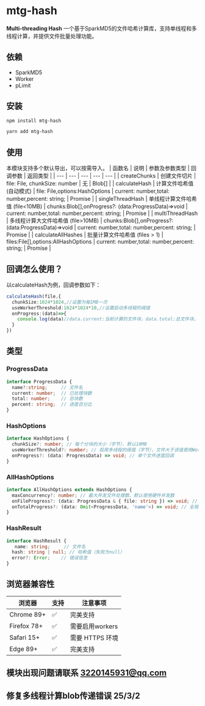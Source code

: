 # mtg-hash
**Multi-threading Hash**
一个基于SparkMD5的文件哈希计算库，支持单线程和多线程计算，并提供文件批量处理功能。

## 依赖

- SparkMD5
- Worker
- pLimit

## 安装

```bash
npm install mtg-hash

yarn add mtg-hash
```

## 使用

本模块支持多个默认导出，可以按需导入。
| 函数名 | 说明 | 参数及参数类型 | 回调参数 | 返回类型 |
| --- | --- | --- | --- | --- |
| createChunks | 创建文件切片 | file: File, chunkSize: number | 无 | Blob[] |
| calculateHash | 计算文件哈希值 (自动模式) | file: File,options:HashOptions | current: number,total: number,percent: string; | Promise<string> |
| singleThreadHash | 单线程计算文件哈希值 (file<10MB) | chunks:Blob[],onProgress?: (data:ProgressData)=>void | current: number,total: number,percent: string; | Promise<string> |
| multiThreadHash | 多线程计算大文件哈希值 (file>10MB) | chunks:Blob[],onProgress?: (data:ProgressData)=>void | current: number,total: number,percent: string; | Promise<string> |
| calculateAllHashes | 批量计算文件哈希值 (files > 1) | files:File[],options:AllHashOptions | current: number,total: number,percent: string; | Promise<string> |

## 回调怎么使用？

以calculateHash为例，回调参数如下：

```ts
calculateHash(file,{
  chunkSize:1024*1024,//设置为每1MB一次
  useWorkerThreshold:1024*1024*10,//设置启动多线程的阈值
  onProgress:(data)=>{
    console.log(data)//data.current:当前计算的文件块，data.total:总文件块，data.percent:当前计算的文件块的百分比
  }
})

```

## 类型

### ProgressData

```ts
interface ProgressData {
  name?:string;     // 文件名
  current: number;  // 已处理块数
  total: number;    // 总块数
  percent: string;  // 进度百分比
}
```

### HashOptions

```ts
interface HashOptions {
  chunkSize?: number; // 每个分块的大小（字节），默认10MB
  useWorkerThreshold?: number; // 启用多线程的阈值（字节），文件大于该值使用Worker，默认10MB
  onProgress?: (data: ProgressData) => void; // 单个文件进度回调
}
```


### AllHashOptions

```ts
interface AllHashOptions extends HashOptions {
  maxConcurrency?: number; // 最大并发文件处理数，默认使用硬件并发数
  onFileProgress?: (data: ProgressData & { file: string }) => void; // 单个文件进度回调（带文件名）
  onTotalProgress?: (data: Omit<ProgressData, 'name'>) => void; // 全局总进度回调
}
```

### HashResult 

```ts
interface HashResult {
   name: string;     // 文件名
  hash: string | null; // 哈希值（失败为null）
  error?: Error;    // 错误信息
}
```

## 浏览器兼容性

|浏览器|支持|注意事项|
|---|---|--|
|Chrome 89+|✅|完美支持|
|Firefox 78+|✅|需要启用workers|
|Safari 15+|✅|需要 HTTPS 环境|
|Edge 89+|✅|完美支持|

## 模块出现问题请联系    3220145931@qq.com

## 修复多线程计算blob传递错误 25/3/2





